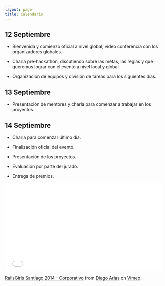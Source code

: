 ```yaml
---
layout: page
title: Calendario
---
```


## 12 Septiembre

* Bienvenida y comienzo oficial a nivel global, vídeo conferencia con los organizadores globales.

* Charla pre-hackathon, discutiendo sobre las metas, las reglas y que queremos lograr con el evento a nivel local y global.

* Organización de equipos y división de tareas para los siguientes días.

## 13 Septiembre

* Presentación de mentores y charla para comenzar a trabajar en los proyectos.

## 14 Septiembre

* Charla para comenzar último día.

* Finalización oficial del evento.

* Presentación de los proyectos.

* Evaluación por parte del jurado.

* Entrega de premios.

<iframe src="//player.vimeo.com/video/97233425" width="500" height="281" frameborder="0" webkitallowfullscreen mozallowfullscreen allowfullscreen></iframe> <p><a href="http://vimeo.com/97233425">RailsGirls Santiago 2014 - Corporativo</a> from <a href="http://vimeo.com/user22350198">Diego Arias</a> on <a href="https://vimeo.com">Vimeo</a>.</p>
